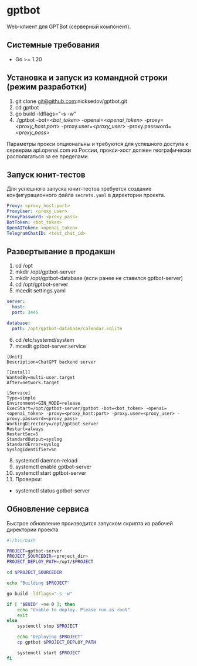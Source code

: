 # gptbot
Web-клиент для GPTBot (серверный компонент).

## Системные требования

- Go >= 1.20

## Установка и запуск из командной строки (режим разработки)

1. git clone git@github.com:nicksedov/gptbot.git
2. cd gptbot
3. go build -ldflags="-s -w"
4. ./gptbot -bot=<*bot_token*> -openai=<*openai_token*> -proxy=<*proxy_host:port*> -proxy.user=<*proxy_user*> -proxy.password=<*proxy_pass*>

Параметры прокси опциональны и требуются для успешного доступа к серверам api.openai.com из России, прокси-хост должен географически располагаться за ее пределами. 

## Запуск юнит-тестов
Для успешного запуска юнит-тестов требуется создание конфигурационного файла `secrets.yaml` в директории проекта.
```yaml
Proxy: <proxy_host:port>
ProxyUser: <proxy_user>
ProxyPassword: <proxy_pass>
BotToken: <bot_token>
OpenAIToken: <openai_token>
TelegramChatID: <test_chat_id>
```
## Развертывание в продакшн

1. cd /opt
2. mkdir /opt/gptbot-server
3. mkdir /opt/gptbot-database (если ранее не ставился gptbot-server)
4. cd /opt/gptbot-server 
5. mcedit settings.yaml
```yaml
server:
  host: 
  port: 3445

database:
  path: /opt/gptbot-database/calendar.sqlite
```
6. cd /etc/systemd/system
7. mcedit gptbot-server.service
```properties
[Unit]
Description=ChatGPT backend server

[Install]
WantedBy=multi-user.target
After=network.target

[Service]
Type=simple
Environment=GIN_MODE=release
ExecStart=/opt/gptbot-server/gptbot -bot=<bot_token> -openai=<openai_token> -proxy=<proxy_host:port> -proxy.user=<proxy_user> -proxy.password=<proxy_pass>
WorkingDirectory=/opt/gptbot-server
Restart=always
RestartSec=5
StandardOutput=syslog
StandardError=syslog
SyslogIdentifier=%n
```
8. systemctl daemon-reload
9. systemctl enable gptbot-server
10. systemctl start gptbot-server
11. Проверки:
   - systemctl status gptbot-server

## Обновление сервиса
Быстрое обновление производится запуском скрипта из рабочей директории проекта
```bash
#!/bin/bash

PROJECT=gptbot-server
PROJECT_SOURCEDIR=<project_dir>
PROJECT_DEPLOY_PATH=/opt/$PROJECT

cd $PROJECT_SOURCEDIR

echo "Building $PROJECT"

go build -ldflags="-s -w"

if [ "$EUID" -ne 0 ]; then
    echo "Unable to deploy. Please run as root"
    exit
else
    systemctl stop $PROJECT

    echo "Deploying $PROJECT"
    cp gptbot $PROJECT_DEPLOY_PATH

    systemctl start $PROJECT 
fi
```
